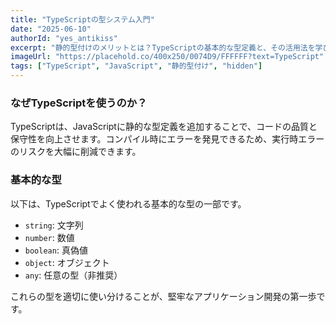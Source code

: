 ```yaml
---
title: "TypeScriptの型システム入門"
date: "2025-06-10"
authorId: "yes_antikiss"
excerpt: "静的型付けのメリットとは？TypeScriptの基本的な型定義と、その活用法を学びましょう。"
imageUrl: "https://placehold.co/400x250/0074D9/FFFFFF?text=TypeScript"
tags: ["TypeScript", "JavaScript", "静的型付け", "hidden"]
---
```


### なぜTypeScriptを使うのか？
TypeScriptは、JavaScriptに静的な型定義を追加することで、コードの品質と保守性を向上させます。コンパイル時にエラーを発見できるため、実行時エラーのリスクを大幅に削減できます。

### 基本的な型
以下は、TypeScriptでよく使われる基本的な型の一部です。

*   `string`: 文字列
*   `number`: 数値
*   `boolean`: 真偽値
*   `object`: オブジェクト
*   `any`: 任意の型（非推奨）

これらの型を適切に使い分けることが、堅牢なアプリケーション開発の第一歩です。
